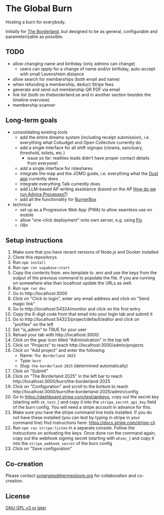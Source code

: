 # The Global Burn

Hosting a burn for everybody.

Initially for [The Borderland](https://theborderland.se), but designed to be as general, configurable and parameterizable as possible.

## TODO

- allow changing name and birthday (only admins can change)
  - users can *apply* for a change of name and/or birthday, auto-accept with small Levenshtein distance
- allow search for memberships (both email and name)
- when refunding a membership, deduct Stripe fees
- generate and send out membership QR PDF via email
- link list (both on theborderland.se and in another section besides the timeline overview)
- membership scanner

## Long-term goals

- consolidating existing tools
  - add the entire dreams system (including receipt submission), i.e. everything what Cobudget and Open Collective currently do
  - add a single interface for all shift signups (clowns, sanctuary, threshold, toilets, etc.)
    - issue so far: realities leads didn't have proper contact details from everyone!
  - add a single interface for rideshares
  - integrate the map and the JOMO guide, i.e. everything what the [Dust app](https://dust.events/) currently does
  - integrate everything Talk currently does
  - add LLM-based AP writing assistance (based on the AP [How do we run Advice Processes?](https://talk.theborderland.se/d/iFKC1rD2/how-do-we-run-advice-processes-))
  - add all the functionality for [BurnerBox](https://burnerbox.glide.page/dl/search)
- technical
  - set up as a Progressive Web App (PWA) to allow seamless use on mobile
  - allow "one-click deployment" onto own server, e.g. using [Fly](https://fly.io/)
  - i18n

## Setup instructions

1. Make sure that you have recent versions of Node.js and Docker installed
2. Clone this repositorys
3. Run `npm install`
4. Run `npm run supabase:start`
5. Copy the contents from .env.template to .env and use the keys from the output of the previous command to populate the file. If you are running on somewhere else than localhost update the URLs as well. 
6. Run `npm run dev`
7. Go to http://localhost:3000
8. Click on "Click to login", enter any email address and click on "Send magic link"
9. Go to http://localhost:54324/monitor and click on the first entry
10. Copy the 6-digit code from that email into your login tab and submit it
11. Go to http://localhost:54323/project/default/editor and click on "profiles" on the left
12. Set "is_admin" to TRUE for your user
13. Reload your tab with http://localhost:3000/
14. Click on the gear icon titled "Administration" in the top left
15. Click on "Projects" to reach http://localhost:3000/admin/projects
16. Click on "Add project" and enter the following
    - Name: `The Borderland 2025`
    - Type: `burn`
    - Slug: `the-borderland-2025` (determined automatically)
17. Click on "Submit"
18. Click on "The Borderland 2025" in the left bar to reach http://localhost:3000/burn/the-borderland-2025
19. Click on "Configuration" and scroll to the bottom to reach http://localhost:3000/burn/the-borderland-2025/admin/config
20. Go to https://dashboard.stripe.com/test/apikeys, copy out the secret key (starting with `sk_test_`) and copy it into the `stripe_secret_api_key` field of the burn config. You will need a stripe account in advance for this. 
21. Make sure you have the stripe command line tools installed. If you do not have these installed (you can test by typing in stripe in your command line) find instructions here: https://docs.stripe.com/stripe-cli
22. Run `npm run stripe:listen` in a separate console. Follow the instructions on activating the keys. Once done run the command again, copy out the webhook signing secret (starting with `whsec_`) and copy it into the `stripe_webhook_secret` of the burn config
23. Click on "Save configuration"

## Co-creation

Please contact synergies@hermesloom.org for collaboration and co-creation.

## License

[GNU GPL v3 or later](https://spdx.org/licenses/GPL-3.0-or-later.html)
